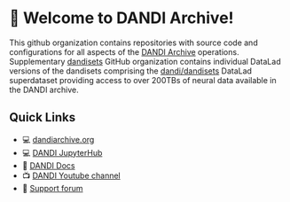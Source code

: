 # 👋 Welcome to DANDI Archive!

This github organization contains repositories with source code and configurations for all aspects of the [DANDI Archive](https://dandiarchive.org/) operations. Supplementary  [dandisets](https://github.com/dandisets/) GitHub organization contains individual DataLad versions of the dandisets comprising the [dandi/dandisets](https://github.com/dandi/dandisets/) DataLad superdataset providing access to over 200TBs of neural data available in the DANDI archive.


## Quick Links

- :computer: [dandiarchive.org](https://dandiarchive.org/)
- :computer: [DANDI JupyterHub](https://hub.dandiarchive.org/)
- :book: [DANDI Docs](https://docs.dandiarchive.org)
- :tv: [DANDI Youtube channel](https://www.youtube.com/@dandiarchive)
- :raising_hand: [Support forum](https://github.com/dandi/helpdesk/)

